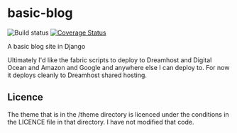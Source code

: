 # basic-blog

![Build status](https://github.com/tobyontour/basic-blog/actions/workflows/python-package.yml/badge.svg)
[![Coverage Status](https://coveralls.io/repos/tobyontour/basic-blog/badge.svg?branch=master)](https://coveralls.io/r/tobyontour/basic-blog?branch=master)

A basic blog site in Django

Ultimately I'd like the fabric scripts to deploy to Dreamhost and Digital 
Ocean and Amazon and Google and anywhere else I can deploy to. For now it
deploys cleanly to Dreamhost shared hosting.

## Licence

The theme that is in the /theme directory is licenced under the conditions
in the LICENCE file in that directory. I have not modified that code.


